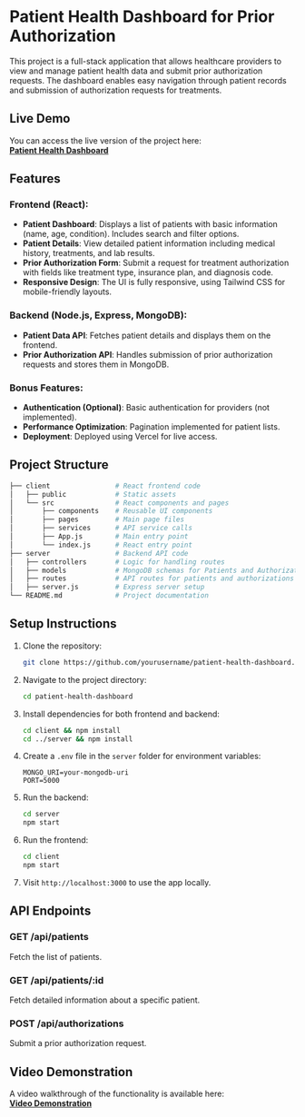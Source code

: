 # Patient Health Dashboard for Prior Authorization

This project is a full-stack application that allows healthcare providers to view and manage patient health data and submit prior authorization requests. The dashboard enables easy navigation through patient records and submission of authorization requests for treatments.

## Live Demo

You can access the live version of the project here:  
**[Patient Health Dashboard](https://basys-ai-patient-health-dashboard.vercel.app/)**

## Features

### Frontend (React):
- **Patient Dashboard**: Displays a list of patients with basic information (name, age, condition). Includes search and filter options.
- **Patient Details**: View detailed patient information including medical history, treatments, and lab results.
- **Prior Authorization Form**: Submit a request for treatment authorization with fields like treatment type, insurance plan, and diagnosis code.
- **Responsive Design**: The UI is fully responsive, using Tailwind CSS for mobile-friendly layouts.

### Backend (Node.js, Express, MongoDB):
- **Patient Data API**: Fetches patient details and displays them on the frontend.
- **Prior Authorization API**: Handles submission of prior authorization requests and stores them in MongoDB.
  
### Bonus Features:
- **Authentication (Optional)**: Basic authentication for providers (not implemented).
- **Performance Optimization**: Pagination implemented for patient lists.
- **Deployment**: Deployed using Vercel for live access.

## Project Structure

```bash
├── client                # React frontend code
│   ├── public            # Static assets
│   └── src               # React components and pages
│       ├── components    # Reusable UI components
│       ├── pages         # Main page files
│       ├── services      # API service calls
│       ├── App.js        # Main entry point
│       └── index.js      # React entry point
├── server                # Backend API code
│   ├── controllers       # Logic for handling routes
│   ├── models            # MongoDB schemas for Patients and Authorizations
│   ├── routes            # API routes for patients and authorizations
│   ├── server.js         # Express server setup
└── README.md             # Project documentation
```

## Setup Instructions

1. Clone the repository:
   ```bash
   git clone https://github.com/yourusername/patient-health-dashboard.git
   ```

2. Navigate to the project directory:
   ```bash
   cd patient-health-dashboard
   ```

3. Install dependencies for both frontend and backend:
   ```bash
   cd client && npm install
   cd ../server && npm install
   ```

4. Create a `.env` file in the `server` folder for environment variables:
   ```
   MONGO_URI=your-mongodb-uri
   PORT=5000
   ```

5. Run the backend:
   ```bash
   cd server
   npm start
   ```

6. Run the frontend:
   ```bash
   cd client
   npm start
   ```

7. Visit `http://localhost:3000` to use the app locally.

## API Endpoints

### GET /api/patients
Fetch the list of patients.

### GET /api/patients/:id
Fetch detailed information about a specific patient.

### POST /api/authorizations
Submit a prior authorization request.

## Video Demonstration

A video walkthrough of the functionality is available here:  
**[Video Demonstration](https://link-to-video.com)**

